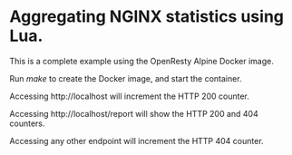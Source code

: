 # Aggregating NGINX statistics using Lua.

This is a complete example using the OpenResty Alpine Docker image.

Run *make* to create the Docker image, and start the container.

Accessing http://localhost will increment the HTTP 200 counter.

Accessing http://localhost/report will show the HTTP 200 and 404 counters.

Accessing any other endpoint will increment the HTTP 404 counter.
